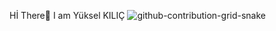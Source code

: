 Hİ There🙌 I am Yüksel KILIÇ
![github-contribution-grid-snake](https://user-images.githubusercontent.com/118610714/212908362-a4297363-0dda-4d07-8c92-78ae1cee5596.svg)

